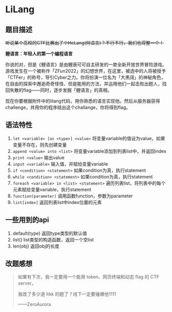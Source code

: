 # LiLang

## 题目描述

~~听说某个高校的CTF比赛出了个HeLang(何语言)？不行不行，我们也得整一个！~~

**鲤语言：年轻人的第一个编程语言**

你说的对，但是《鲤语言》是由鲤唐可可自主研发的一款全新开放世界冒险游戏。游戏发生在一个被称作「ZFun2022」的幻想世界，在这里，被选中的人将被授予「CTFer」的称号，导引Cyber之力。你将扮演一位名为「大黑阔」的神秘角色，在自由的探索中邂逅奇奇怪怪、但是能用的方法，并运用他们一起击败出题人，找回失散的flag——同时，逐步发掘「鲤语言」的真相。

现在你要根据附件中的lilang代码，用你熟悉的语言实现他。然后从服务器获得challenge，并用你的程序结出这个challange，你将得到flag。

## 语法特性

1. `let <variable> [as <type>] <value>` 将变量variable的值设为value，如果变量不存在，则先创建变量
2. `append <value> into <list>` 将变量variable添加到列表list中，并返回index
3. `print <value>` 输出value
4. `input <variable>` 输入值，并赋给变量variable
5. `if <condition> <statement>` 如果condition为真，执行statement
6. `while <condition> <statement>` 如果condition为真，执行statement
7. `foreach <variable> in <list> <statement>` 遍历列表list，将列表中的每个元素赋给变量variable，执行statement
8. `function(parameter)` 调用函数function，参数为parameter
9. `list[index]` 返回列表list中index位置的元素

## 一些用到的api

1. default(type) 返回type类型的默认值
2. list() list类型的构造函数，返回一个空list
3. len(obj) 返回obj的长度

## 改题感想

> 如果有下次，我一定要用一个能用 token、网页终端和动态 flag 的 CTF server。
>
> 我改了多少道 ltkk 的题了？线下一定要锤爆他1111
>
> ——ZeroAurora

